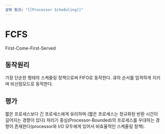 ```yaml
---
상위 링크: "[[Processor Scheduling]]"
---
```


# FCFS
First-Come-First-Served

## 동작원리
가장 단순한 형태의 스케줄링 정책으로써 FIFO로 동작한다. 큐의 순서를 엄격하게 지키며 비선점모드로 동작한다. 

## 평가
짧은 프로세스보다 긴 프로세스에게 유리하며 (짧은 프로세스는 정규화된 반환 시간이 길어지는 경향이 있다) 처리기 중심(Processor-Bounded)의 프로세스를 우대하는 경향이 존재한다(processor와 I/O 모두에게 있어서 비효율적인 스케줄링 정책). 